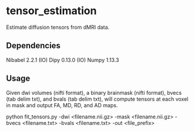 # tensor_estimation
Estimate diffusion tensors from dMRI data. 

## Dependencies
Nibabel 2.2.1 (IO)
Dipy 0.13.0 (IO)
Numpy 1.13.3

## Usage
Given dwi volumes (nifti format), a binary brainmask (nifti format), bvecs (tab delim txt), and bvals (tab delim txt), will compute tensors at each voxel in mask and output FA, MD, RD, and AD maps. 

python fit_tensors.py -dwi <filename.nii.gz> -mask <filename.nii.gz> -bvecs <filename.txt> -bvals <filename.txt> -out <file_prefix>